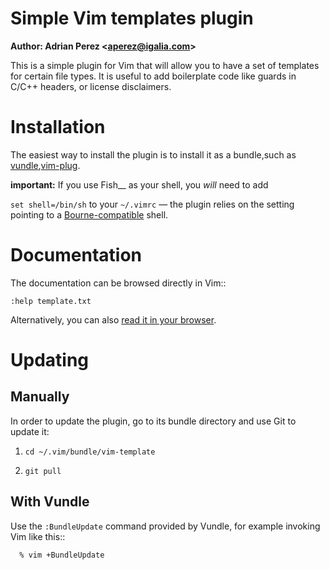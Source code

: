 Simple Vim templates plugin
=============================

**Author: Adrian Perez \<aperez@igalia.com>**

This is a simple plugin for Vim that will allow you to have a set of
templates for certain file types. It is useful to add boilerplate code
like guards in C/C++ headers, or license disclaimers.


Installation
============

The easiest way to install the plugin is to install it as a bundle,such as [vundle](https://github.com/gmarik/vundle),[vim-plug](https://github.com/junegunn/vim-plug).

**important:** If you use Fish__ as your shell, you *will* need to add

   ``set shell=/bin/sh`` to your ``~/.vimrc`` — the plugin relies on the
   setting pointing to a [Bourne-compatible](https://en.wikipedia.org/wiki/Bourne_shell) shell.

Documentation
=============

The documentation can be browsed directly in Vim::

    :help template.txt

Alternatively, you can also [read it in your browser](https://github.com/aperezdc/vim-template/blob/master/doc/template.txt).


Updating
========

Manually
--------

In order to update the plugin, go to its bundle directory and use
Git to update it:

1. ``cd ~/.vim/bundle/vim-template``

2. ``git pull``


With Vundle
-----------

Use the ``:BundleUpdate`` command provided by Vundle, for example invoking
Vim like this::

```
  % vim +BundleUpdate
```



